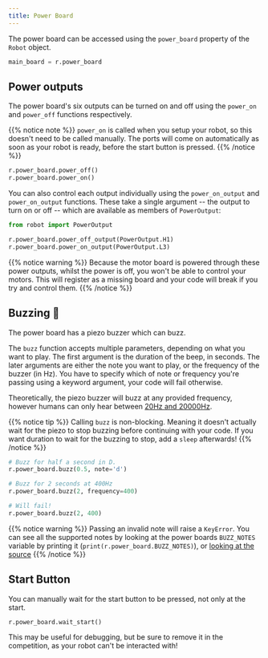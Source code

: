 ```yaml
---
title: Power Board
---
```


The power board can be accessed using the `power_board` property of the `Robot` object.

```python
main_board = r.power_board
```

## Power outputs
The power board's six outputs can be turned on and off using the `power_on` and `power_off` functions respectively.

{{% notice note %}}
`power_on` is called when you setup your robot, so this doesn't need to be called manually. The ports will come on automatically as soon as your robot is ready, before the start button is pressed.
{{% /notice %}}

```python
r.power_board.power_off()
r.power_board.power_on()
```

You can also control each output individually using the `power_on_output` and
`power_on_output` functions. These take a single argument -- the output to
turn on or off -- which are available as members of `PowerOutput`:

```python
from robot import PowerOutput

r.power_board.power_off_output(PowerOutput.H1)
r.power_board.power_on_output(PowerOutput.L3)
```

{{% notice warning %}}
Because the motor board is powered through these power outputs, whilst the power is off, you won't be able to control your motors. This will register as a missing board and your code will break if you try and control them.
{{% /notice %}}

## Buzzing :bee:
The power board has a piezo buzzer which can buzz.

The `buzz` function accepts multiple parameters, depending on what you want to play. The first argument is the duration of the beep, in seconds. The later arguments are either the note you want to play, or the frequency of the buzzer (in Hz). You have to specify which of note or frequency you're passing using a keyword argument, your code will fail otherwise.

Theoretically, the piezo buzzer will buzz at any provided frequency, however humans can only hear between [20Hz and 20000Hz](https://en.wikipedia.org/wiki/Hearing_range#Humans).

{{% notice tip %}}
Calling `buzz` is non-blocking. Meaning it doesn't actually wait for the piezo to stop buzzing before continuing with your code. If you want duration to wait for the buzzing to stop, add a `sleep` afterwards!
{{% /notice %}}


```python
# Buzz for half a second in D.
r.power_board.buzz(0.5, note='d')

# Buzz for 2 seconds at 400Hz
r.power_board.buzz(2, frequency=400)

# Will fail!
r.power_board.buzz(2, 400)
```

{{% notice warning %}}
Passing an invalid note will raise a `KeyError`. You can see all the supported notes by looking at the power boards `BUZZ_NOTES` variable by printing it (`print(r.power_board.BUZZ_NOTES)`), or [looking at the source](https://github.com/sourcebots/robot-api/blob/master/robot/power.py)
{{% /notice %}}

## Start Button
You can manually wait for the start button to be pressed, not only at the start.

```python
r.power_board.wait_start()
```

This may be useful for debugging, but be sure to remove it in the competition, as your robot can't be interacted with!
